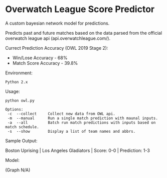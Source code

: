 # Overwatch League Score Predictor

A custom bayesian network model for predictions.

Predicts past and future matches based on the data parsed from the official overwatch league api (api.overwatchleague.com/).


Currect Prediction Accuracy (OWL 2019 Stage 2): 

   - Win/Lose Accuracy - 68% 
   - Match Score Accuracy - 39.8%

Environment: 

    Python 2.x

Usage: 

    python owl.py
   
    Options:
     -c  --collect     Collect new data from OWL api.
     -m  --manual      Run a single match prediction with maunal inputs.
     -a  --all         Batch run match predictions with inputs based on match schedule.
     -s  --show        Display a list of team names and abbrs.


Sample Output:
   
   Boston Uprising         |   Los Angeles Gladiators  |  Score: 0-0  |  Prediction: 1-3 
   

Model:
   
  (Graph N/A) 

